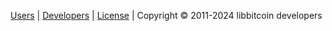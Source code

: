 [Users](Home) | 
[Developers](https://github.com/libbitcoin/libbitcoin/blob/version2/README.md) | 
[License](https://github.com/libbitcoin/libbitcoin/blob/version2/COPYING) | 
Copyright © 2011-2024 libbitcoin developers